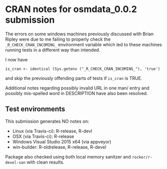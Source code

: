 # CRAN notes for osmdata_0.0.2 submission

The errors on some windows machines previously discussed with Brian Ripley were
due to me failing to properly check the `_R_CHECK_CRAN_INCOMING_` environment
variable which led to these machines running tests in a different way than
intended.

I now have
```
is_cran <- identical (Sys.getenv ("_R_CHECK_CRAN_INCOMING_"), 'true')
```
and skip the previously offending parts of tests if `is_cran` is TRUE.

Additional notes regarding possibly invalid URL in one man/ entry and possibly
mis-spelled word in DESCRIPTION have also been resolved.

## Test environments

This submission generates NO notes on:
* Linux (via Travis-ci): R-release, R-devl
* OSX (via Travis-ci): R-release
* Windows Visual Studio 2015 x64 (via appveyor)
* win-builder: R-oldrelease, R-release, R-devel

Package also checked using both local memory sanitzer and `rocker/r-devel-san`
with clean results. 
